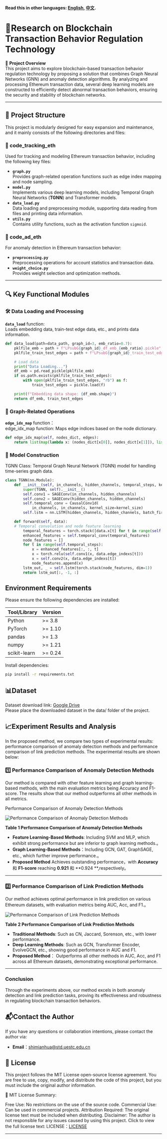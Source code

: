 **Read this in other languages: [English](README.md), [中文](README_zh.md).**

# 🚀**Research on Blockchain Transaction Behavior Regulation Technology**

🎯 **Project Overview**  
This project aims to explore blockchain-based transaction behavior regulation technology by proposing a solution that
combines Graph Neural Networks (GNN) and anomaly detection algorithms. By analyzing and processing Ethereum transaction
data, several deep learning models are constructed to efficiently detect abnormal transaction behaviors, ensuring the
security and stability of blockchain networks.

---

## 📁 **Project Structure**

This project is modularly designed for easy expansion and maintenance, and it mainly consists of the following
directories and files:

### **📂 code_tracking_eth**

Used for tracking and modeling Ethereum transaction behavior, including the following key files:

- **`graph.py`**  
  Provides graph-related operation functions such as edge index mapping and node sampling.
- **`model.py`**  
  Implements various deep learning models, including Temporal Graph Neural Networks (**TGNN**) and Transformer models.
- **`data_load.py`**  
  Data loading and preprocessing module, supporting data reading from files and printing data information.
- **`utils.py`**  
  Contains utility functions, such as the activation function `sigmoid`.

### **📂 code_ad_eth**

For anomaly detection in Ethereum transaction behavior:

- **`preprocessing.py`**  
  Preprocessing operations for account statistics and transaction data.
- **`weight_choice.py`**  
  Provides weight selection and optimization methods.

---

## 🔍 **Key Functional Modules**

### 🛠 Data Loading and Processing

**`data_load`** function:  
Loads embedding data, train-test edge data, etc., and prints data information.

```python
def data_load(path=data_path, graph_id=3, emb_ratio=0.7):
    pklfile_emb = path + f"LPsubG{graph_id}_df_emb_{emb_ratio}.pickle"
    pklfile_train_test_edges = path + f"LPsubG{graph_id}_train_test_edges_{emb_ratio}.pickle"

    # Load data
    print("Data Loading...")
    df_emb = pd.read_pickle(pklfile_emb)
    if os.path.exists(pklfile_train_test_edges):
        with open(pklfile_train_test_edges, "rb") as f:
            train_test_edges = pickle.load(f)

    print(f"Embedding data shape: {df_emb.shape}")
    return df_emb, train_test_edges
```

### 🔗 Graph-Related Operations

**`edge_idx_map`** function：  
edge_idx_map function:
Maps edge indices based on the node dictionary.

```python
def edge_idx_map(self, nodes_dict, edges):
    return list(map(lambda x: (nodes_dict[x[0]], nodes_dict[x[1]]), list(edges)))
```

### 🤖 Model Construction

TGNN Class:
Temporal Graph Neural Network (TGNN) model for handling time-series graph data.

``` python
class TGNN(nn.Module):
    def __init__(self, in_channels, hidden_channels, temporal_steps, kernel_size):
        super(TGNN, self).__init__()
        self.conv1 = SAGEConv(in_channels, hidden_channels)
        self.conv2 = SAGEConv(hidden_channels, hidden_channels)
        self.temporal_conv = CausalConv1d(
            in_channels, in_channels, kernel_size=kernel_size)
        self.lstm = nn.LSTM(hidden_channels, hidden_channels, batch_first=True)

    def forward(self, data):
    # Temporal convolution and node feature learning
        temporal_features = torch.stack([data.x[t] for t in range(self.temporal_steps)], dim=2)
        enhanced_features = self.temporal_conv(temporal_features)
        node_features = []
        for t in range(self.temporal_steps):
            x = enhanced_features[:, :, t]
            x = torch.relu(self.conv1(x, data.edge_indexs[t]))
            x = self.conv2(x, data.edge_indexs[t])
            node_features.append(x)
        lstm_out, _ = self.lstm(torch.stack(node_features, dim=1))
        return lstm_out[:, -1, :]
```

## Environment Requirements

Please ensure the following dependencies are installed:

| **Tool/Library** | **Version** |
|------------------|-------------|
| Python           | >= 3.8      |
| PyTorch          | >= 1.10     |
| pandas           | >= 1.3      |
| numpy            | >= 1.21     |
| scikit-learn     | >= 0.24     |

Install dependencies:

```bash
pip install -r requirements.txt
```

## 📊Dataset

Dataset download
link: [Google Drive](https://drive.google.com/file/d/1VjMB8OiZ3kIU-TqF2sJ1bJVZ6BLHjUJ2/view?usp=drive_link)  
Please place the downloaded dataset in the data/ folder of the project.

## 📈Experiment Results and Analysis

In the proposed method, we compare two types of experimental results: performance comparison of anomaly detection
methods and performance comparison of link prediction methods. The experimental results are shown below:

### 1️⃣ Performance Comparison of Anomaly Detection Methods

Our method is compared with other feature learning and graph learning-based methods, with the main evaluation metrics
being Accuracy and F1-score. The results show that our method outperforms all other methods in all metrics.

Performance Comparison of Anomaly Detection Methods

![Performance Comparison of Anomaly Detection Methods](./image/image2.jpg)

**Table 1 Performance Comparison of Anomaly Detection Methods**

- **Feature Learning-Based Methods**: Including SVM and MLP, which exhibit strong performance but are inferior to graph
  learning methods.。
- **Graph Learning-Based Methods**：Including GCN, GAT, GraphSAGE, etc., which further improve performance.。
- **Proposed Method**  Achieves outstanding performance，with **Accuracy** 和 **F1-score** reaching **0.921** 和 **0.924
  **,respectively。

---

### 2️⃣ Performance Comparison of Link Prediction Methods

Our method achieves optimal performance in link prediction on various Ethereum datasets, with evaluation metrics being
AUC, Acc, and F1.。

![Performance Comparison of Link Prediction Methods](./image/image1.jpg)

**Table 2 Performance Comparison of Link Prediction Methods**

- **Traditional Methods**: Such as CN, Jaccard, Sorenson, etc., with lower performance.
- **Deep Learning Methods**: Such as GCN, Transformer Encoder, EvolveGCN, etc., showing good performance in AUC and F1.
- **Proposed Method**： Outperforms all other methods in AUC, Acc, and F1 across all Ethereum datasets, demonstrating
  exceptional performance.

---

### Conclusion

Through the experiments above, our method excels in both anomaly detection and link prediction tasks, proving its
effectiveness and robustness in regulating blockchain transaction behaviors.

## 📬Contact the Author

If you have any questions or collaboration intentions, please contact the author via:

- **Email**：<shimianhua@std.uestc.edu.cn>

## 📄 License

This project follows the MIT License open-source license agreement. You are free to use, copy, modify, and distribute
the code of this project, but you must include the original author information.

📜 MIT License Summary:

Free Use: No restrictions on the use of the source code.
Commercial Use: Can be used in commercial projects.
Attribution Required: The original license text must be included when distributing.
Disclaimer: The author is not responsible for any issues caused by using this project.
Click to view the full license text: LICENSE：[LICENSE](./LICENSE)

---